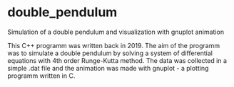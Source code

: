 # double_pendulum
Simulation of a double pendulum and visualization with gnuplot animation

This C++ programm was written back in 2019. The aim of the programm was to simulate a double pendulum by solving a system of differential equations with 4th order Runge-Kutta method. The data was collected in a simple .dat file and the animation was made with gnuplot - a plotting programm written in C.
